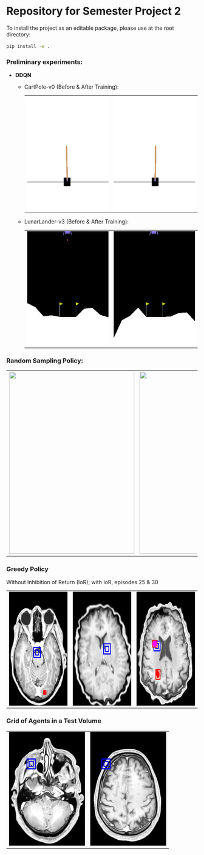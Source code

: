 # Repository for Semester Project 2
To install the project as an editable package, please use at the root directory:
```bash
pip install -e .
```
### Preliminary experiments:
- **DDQN**
  - CartPole-v0 (Before & After Training):
    <table>
      <tr>
         <td><img src="results/dqn_cart_pole/dqn_cart_pole_episode_1.gif" width=300 height=300></td>
         <td><img src="results/dqn_cart_pole/dqn_cart_pole_episode_300.gif" width=300 height=300></td>
      </tr>
    </table>
    
    
  - LunarLander-v3 (Before & After Training):
    <table>
      <tr>
         <td><img src="results/dqn_lunar_lander/dqn_lunar_lander_episode_1.gif" width=300 height=300></td>
         <td><img src="results/dqn_lunar_lander/dqn_lunar_lander_episode_500.gif" width=300 height=300></td>
      </tr>
    </table>

### Random Sampling Policy:
<table>
  <tr>
    <td><img src="results/volumetric_sampling_policy/no_title.gif" width=330 height=480></td>
    <td><img src="results/volumetric_sampling_policy/title.gif" width=750 height=480></td>
  </tr>
 </table>

### Greedy Policy
Without Inhibition of Return (IoR); with IoR, episodes 25 & 30
<table>
  <tr>
    <td><img src="results/vit_greedy/train_without_inhibition_of_return_ep_15.gif" width=200 height=300></td>
    <td><img src="results/vit_greedy/train_with_inhibition_of_return_ep_25.gif" width=200 height=300></td>
    <td><img src="results/vit_greedy/train_with_inhibition_of_return_ep_30.gif" width=200 height=300></td>
   <tr>
</table>


### Grid of Agents in a Test Volume
<table>

[comment]: <> (  <tr>)

[comment]: <> (    <td><img src="results/vit_greedy/test_1/agent_0.gif" width=200 height=300></td>)

[comment]: <> (    <td><img src="results/vit_greedy/test_1/agent_1.gif" width=200 height=300></td>)

[comment]: <> (    <td><img src="results/vit_greedy/test_1/agent_2.gif" width=200 height=300></td>)

[comment]: <> (    <td><img src="results/vit_greedy/test_1/agent_3.gif" width=200 height=300></td>)

[comment]: <> (  <tr>)
  
[comment]: <> (  <tr>)

[comment]: <> (    <td><img src="results/vit_greedy/test_1/agent_4.gif" width=200 height=300></td>)

[comment]: <> (    <td><img src="results/vit_greedy/test_1/agent_5.gif" width=200 height=300></td>)

[comment]: <> (    <td><img src="results/vit_greedy/test_1/agent_6.gif" width=200 height=300></td>)

[comment]: <> (    <td><img src="results/vit_greedy/test_1/agent_7.gif" width=200 height=300></td>)

[comment]: <> (  <tr>)


   <tr> 
        <td><img src="results/vit_greedy/test_16/agent_0.gif" width="200" height=300"></td>
        <td><img src="results/vit_greedy/test_16/agent_1.gif" width="200" height=300"></td>
    </tr>
</table>

